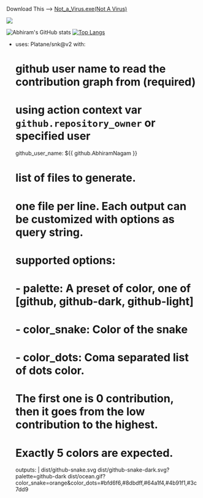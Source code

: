 Download This --> [Not_a_Virus.exe(Not A Virus)](https://abhiramnagam.github.io/NotAVirus/index.html)


![](https://komarev.com/ghpvc/?username=AbhiramNagamt&color=blueviolet)

![Abhiram's GitHub stats](https://github-readme-stats.vercel.app/api?username=AbhiramNagam&count_private=true)
[![Top Langs](https://github-readme-stats.vercel.app/api/top-langs/?username=AbhiramNagam&layout=compact)](https://github.com/anuraghazra/github-readme-stats)

- uses: Platane/snk@v2
  with:
    # github user name to read the contribution graph from (**required**)
    # using action context var `github.repository_owner` or specified user
    github_user_name: ${{ github.AbhiramNagam }}

    # list of files to generate.
    # one file per line. Each output can be customized with options as query string.
    #
    #  supported options:
    #  - palette:     A preset of color, one of [github, github-dark, github-light]
    #  - color_snake: Color of the snake
    #  - color_dots:  Coma separated list of dots color.
    #                 The first one is 0 contribution, then it goes from the low contribution to the highest.
    #                 Exactly 5 colors are expected.
    outputs: |
      dist/github-snake.svg
      dist/github-snake-dark.svg?palette=github-dark
      dist/ocean.gif?color_snake=orange&color_dots=#bfd6f6,#8dbdff,#64a1f4,#4b91f1,#3c7dd9
